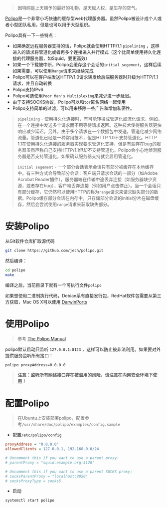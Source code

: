 > 因特网是上天赐予的最好的礼物，是天赋人权，是生存的空气。

[Polipo](http://www.pps.univ-paris-diderot.fr/~jch/software/polipo/)是一个非常小巧快速的缓存型web代理服务器。虽然Polipo被设计成个人或者小型团队私用，但是也可以用于大型组织。

Polipo具有一下一些特点：

* 如果确定远程服务器支持的话，Polipo就会使用HTTP/1.1 `pipelining` ，这样进入的请求将管道化或者再多个连接进入并行模式（这个比简单使用持久化连接的代理服务器，如Squid，要更高效）
* 如果一个下载被中断，Polipo会缓存这个会话的`initial segement`，这样后续如果需要，可以使用`Range`请求来继续完成
* Polipo可以在客户端发送HTTP/1.0请求转发给后端服务器时升级为HTTP/1.1请求，并且自动转换
* Polipo支持IPv6
* Polipo可选使用`Poor Man's Multiplexing`来减少进一步延迟。
* 由于支持SOCKS协议，Polipo可以和`tor`匿名网络一起使用
* Polipo支持简单的过滤，可以用来移除一些广告和增加私密性。

> `pipelining` - 使用持久化连接时，有可能转换成管道化或流化请求，例如，在一个连接中发送多个请求而不用等待请求返回。这种技术使得服务器更快响应减少延迟。另外，由于多个请求在一个数据包中发送，管道化减少网络流量。管道化已经是一种常用技术，但是HTTP 1.0不支持管道化。HTTP 1.1在使用持久化连接的服务器实现要求管道化支持，但是有些存在bug的服务器虽然声称自己支持HTTP/1.1但却不支持管道化。Polipo会小心地侦测服务器是否支持管道化，如果确认服务器支持就会启用管道化。
>
> `initial segement` - 一个部分会话表示会话只有部分被缓存在本地缓存中。有三种方式会导致部分会话：客户端只请求会话的一部分（如Adobe Acrobat Reader插件），服务器端在传输中途丢弃连接（如服务器缺少资源，或者存在bug），客户端丢弃连接（例如用户点击停止）。当一个会话只有部分缓存，它仍然可以使用HTTP的称为`range`请求来请求缺失部分的数据。Polipo缓存部分会话在内存中，只存储部分会话的initial分片在磁盘缓存，然后会尝试使用`range`请求来获取缺失部分。

#  安装Polipo

从Git软件仓库扩取源代码

```bash
git clone https://github.com/jech/polipo.git
```

然后编译：

```bash
cd polipo
make
```

编译之后，当前目录下就有一个可执行文件`polipo`

如果想使用二进制执行代码，Debian系有直接发行包，RedHat软件包需要从第三方获取，Mac OS X可以使用 [DarwinPorts](http://www.macports.org/)

# 使用Polipo

> 参考 [The Polipo Manual](http://www.pps.univ-paris-diderot.fr/~jch/software/polipo/polipo.html)

polipo默认启动只监听 `127.0.0.1:8123` ，这样可以防止被非法利用。如果要对外提供服务监听所有接口：

```bash
polipo proxyAddress=0.0.0.0
```

> **注意：监听所有网络接口存在被滥用的风险，请注意在内网安全环境下使用！**

# 配置Polipo

> 在Ubuntu上安装部署polipo，配置参考`/usr/share/doc/polipo/examples/config.sample`

* 配置`/etc/polipo/config`

```ini
proxyAddress = "0.0.0.0"
allowedClients = 127.0.0.1, 192.168.0.0/24

# Uncomment this if you want to use a parent proxy:
# parentProxy = "squid.example.org:3128"

# Uncomment this if you want to use a parent SOCKS proxy:
# socksParentProxy = "localhost:9050"
# socksProxyType = socks5
```

* 启动

```
systemctl start polipo
```